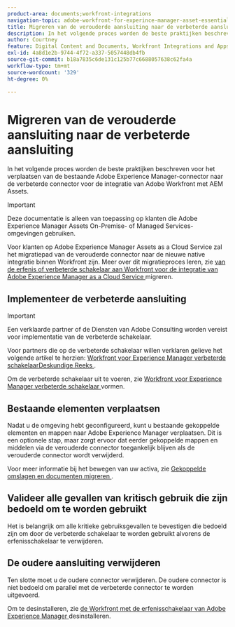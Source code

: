 ```yaml
---
product-area: documents;workfront-integrations
navigation-topic: adobe-workfront-for-experince-manager-asset-essentials
title: Migreren van de verouderde aansluiting naar de verbeterde aansluiting
description: In het volgende proces worden de beste praktijken beschreven voor het verplaatsen van de bestaande Adobe Experience Manager-connector naar de verbeterde connector voor de integratie van Adobe Workfront met AEM Assets.
author: Courtney
feature: Digital Content and Documents, Workfront Integrations and Apps
exl-id: 4a8d1e2b-9744-4f72-a337-5057448db4fb
source-git-commit: b18a7835c6de131c125b77c6688057638c62fa4a
workflow-type: tm+mt
source-wordcount: '329'
ht-degree: 0%

---
```


# Migreren van de verouderde aansluiting naar de verbeterde aansluiting

In het volgende proces worden de beste praktijken beschreven voor het verplaatsen van de bestaande Adobe Experience Manager-connector naar de verbeterde connector voor de integratie van Adobe Workfront met AEM Assets.

>[!IMPORTANT]
>
>Deze documentatie is alleen van toepassing op klanten die Adobe Experience Manager Assets On-Premise- of Managed Services-omgevingen gebruiken.


Voor klanten op Adobe Experience Manager Assets as a Cloud Service zal het migratiepad van de verouderde connector naar de nieuwe native integratie binnen Workfront zijn. Meer over dit migratieproces leren, zie [ van de erfenis of verbeterde schakelaar aan Workfront voor de integratie van Adobe Experience Manager as a Cloud Service ](/help/quicksilver/documents/workfront-and-experience-manager-integrations/legacy-enhanced-connector-migration/migrate-from-legacy-enhanced-connectors.md) migreren.

## Implementeer de verbeterde aansluiting

>[!IMPORTANT]
>
>Een verklaarde partner of de Diensten van Adobe Consulting worden vereist voor implementatie van de verbeterde schakelaar.
>
> Voor partners die op de verbeterde schakelaar willen verklaren gelieve het volgende artikel te herzien: [ Workfront voor Experience Manager verbeterde schakelaarDeskundige Reeks ](https://experienceleague.adobe.com/en/docs/experience-manager-learn/assets/workfront/enhanced-connector/aem-experts-series/overview).

Om de verbeterde schakelaar uit te voeren, zie [ Workfront voor Experience Manager verbeterde schakelaar ](https://experienceleague.adobe.com/en/docs/experience-manager-65/content/assets/integrations/workfront-connector-configure) vormen.


## Bestaande elementen verplaatsen

Nadat u de omgeving hebt geconfigureerd, kunt u bestaande gekoppelde elementen en mappen naar Adobe Experience Manager verplaatsen. Dit is een optionele stap, maar zorgt ervoor dat eerder gekoppelde mappen en middelen via de verouderde connector toegankelijk blijven als de verouderde connector wordt verwijderd.

Voor meer informatie bij het bewegen van uw activa, zie [ Gekoppelde omslagen en documenten migreren ](/help/quicksilver/documents/workfront-and-experience-manager-integrations/legacy-enhanced-connector-migration/workfront-document-link-updates.md).

## Valideer alle gevallen van kritisch gebruik die zijn bedoeld om te worden gebruikt

Het is belangrijk om alle kritieke gebruiksgevallen te bevestigen die bedoeld zijn om door de verbeterde schakelaar te worden gebruikt alvorens de erfenisschakelaar te verwijderen.

## De oudere aansluiting verwijderen

Ten slotte moet u de oudere connector verwijderen. De oudere connector is niet bedoeld om parallel met de verbeterde connector te worden uitgevoerd.

Om te desinstalleren, zie [ de Workfront met de erfenisschakelaar van Adobe Experience Manager ](/help/quicksilver/documents/workfront-and-experience-manager-integrations/legacy-enhanced-connector-migration/uninstall-legacy-connector.md) desinstalleren.
